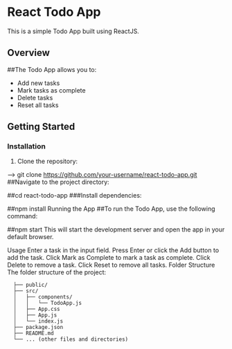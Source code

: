 # React Todo App

This is a simple Todo App built using ReactJS.

## Overview

##The Todo App allows you to:

- Add new tasks
- Mark tasks as complete
- Delete tasks
- Reset all tasks

## Getting Started

### Installation

1. Clone the repository:

 -->  git clone https://github.com/your-username/react-todo-app.git
##Navigate to the project directory:


##cd react-todo-app
###Install dependencies:


##npm install
Running the App
##To run the Todo App, use the following command:


##npm start
This will start the development server and open the app in your default browser.

Usage
Enter a task in the input field.
Press Enter or click the Add button to add the task.
Click Mark as Complete to mark a task as complete.
Click Delete to remove a task.
Click Reset to remove all tasks.
Folder Structure
The folder structure of the project:


```react-todo-app/
  ├── public/
  ├── src/
  │   ├── components/
  │   │   └── TodoApp.js
  │   ├── App.css
  │   ├── App.js
  │   └── index.js
  ├── package.json
  ├── README.md
  └── ... (other files and directories)
```







